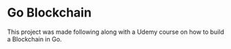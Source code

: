 # Go Blockchain

This project was made following along with a Udemy course on how to build a Blockchain in Go.
